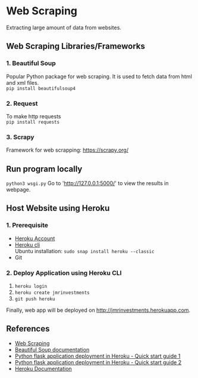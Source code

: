 # Web Scraping
Extracting large amount of data from websites.

## Web Scraping Libraries/Frameworks
### 1. Beautiful Soup
Popular Python package for web scraping. It is used to fetch data from html and xml files.  
`pip install beautifulsoup4`

### 2. Request
To make http requests  
`pip install requests`

### 3. Scrapy
Framework for web scrapping: https://scrapy.org/ 

## Run program locally
`python3 wsgi.py`
Go to 'http://127.0.0.1:5000/' to view the results in webpage.

## Host Website using Heroku

### 1. Prerequisite
* [Heroku Account](https://www.heroku.com/platform)
* [Heroku cli](https://devcenter.heroku.com/articles/getting-started-with-python#set-up)  
Ubuntu installation: `sudo snap install heroku --classic`
* Git

### 2. Deploy Application using Heroku CLI
1. `heroku login`
2. `heroku create jmrinvestments`
3. `git push heroku` 

Finally, web app will be deployed on http://jmrinvestments.herokuapp.com. 

## References
* [Web Scraping](https://www.excellarate.com/blogs/web-scraping-introduction-applications-and-best-practices/#:~:text=Web%20scraping%20typically%20extracts%20large,show%20data%20from%20a%20website.)
* [Beautiful Soup documentation](https://www.crummy.com/software/BeautifulSoup/bs4/doc/ )
* [Python flask application deployment in Heroku - Quick start guide 1](https://www.geeksforgeeks.org/deploy-python-flask-app-on-heroku/)
* [Python flask application deployment in Heroku - Quick start guide 2](https://www.jcchouinard.com/deploy-a-flask-app-on-heroku/)
* [Heroku Documentation](https://devcenter.heroku.com/articles/getting-started-with-python)